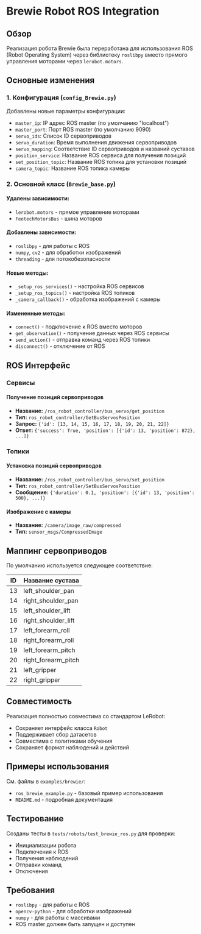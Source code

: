 # Brewie Robot ROS Integration

## Обзор

Реализация робота Brewie была переработана для использования ROS (Robot Operating System) через библиотеку `roslibpy` вместо прямого управления моторами через `lerobot.motors`.

## Основные изменения

### 1. Конфигурация (`config_Brewie.py`)

Добавлены новые параметры конфигурации:

- `master_ip`: IP адрес ROS master (по умолчанию "localhost")
- `master_port`: Порт ROS master (по умолчанию 9090)
- `servo_ids`: Список ID сервоприводов
- `servo_duration`: Время выполнения движения сервоприводов
- `servo_mapping`: Соответствие ID сервоприводов и названий суставов
- `position_service`: Название ROS сервиса для получения позиций
- `set_position_topic`: Название ROS топика для установки позиций
- `camera_topic`: Название ROS топика камеры

### 2. Основной класс (`Brewie_base.py`)

#### Удалены зависимости:
- `lerobot.motors` - прямое управление моторами
- `FeetechMotorsBus` - шина моторов

#### Добавлены зависимости:
- `roslibpy` - для работы с ROS
- `numpy`, `cv2` - для обработки изображений
- `threading` - для потокобезопасности

#### Новые методы:
- `_setup_ros_services()` - настройка ROS сервисов
- `_setup_ros_topics()` - настройка ROS топиков
- `_camera_callback()` - обработка изображений с камеры

#### Измененные методы:
- `connect()` - подключение к ROS вместо моторов
- `get_observation()` - получение данных через ROS сервисы
- `send_action()` - отправка команд через ROS топики
- `disconnect()` - отключение от ROS

## ROS Интерфейс

### Сервисы

#### Получение позиций сервоприводов
- **Название:** `/ros_robot_controller/bus_servo/get_position`
- **Тип:** `ros_robot_controller/GetBusServosPosition`
- **Запрос:** `{'id': [13, 14, 15, 16, 17, 18, 19, 20, 21, 22]}`
- **Ответ:** `{'success': True, 'position': [{'id': 13, 'position': 872}, ...]}`

### Топики

#### Установка позиций сервоприводов
- **Название:** `/ros_robot_controller/bus_servo/set_position`
- **Тип:** `ros_robot_controller/SetBusServosPosition`
- **Сообщение:** `{'duration': 0.1, 'position': [{'id': 13, 'position': 500}, ...]}`

#### Изображение с камеры
- **Название:** `/camera/image_raw/compressed`
- **Тип:** `sensor_msgs/CompressedImage`

## Маппинг сервоприводов

По умолчанию используется следующее соответствие:

| ID | Название сустава |
|----|------------------|
| 13 | left_shoulder_pan |
| 14 | right_shoulder_pan |
| 15 | left_shoulder_lift |
| 16 | right_shoulder_lift |
| 17 | left_forearm_roll |
| 18 | right_forearm_roll |
| 19 | left_forearm_pitch |
| 20 | right_forearm_pitch |
| 21 | left_gripper |
| 22 | right_gripper |

## Совместимость

Реализация полностью совместима со стандартом LeRobot:
- Сохраняет интерфейс класса `Robot`
- Поддерживает сбор датасетов
- Совместима с политиками обучения
- Сохраняет формат наблюдений и действий

## Примеры использования

См. файлы в `examples/brewie/`:
- `ros_brewie_example.py` - базовый пример использования
- `README.md` - подробная документация

## Тестирование

Созданы тесты в `tests/robots/test_brewie_ros.py` для проверки:
- Инициализации робота
- Подключения к ROS
- Получения наблюдений
- Отправки команд
- Отключения

## Требования

- `roslibpy` - для работы с ROS
- `opencv-python` - для обработки изображений
- `numpy` - для работы с массивами
- ROS master должен быть запущен и доступен

